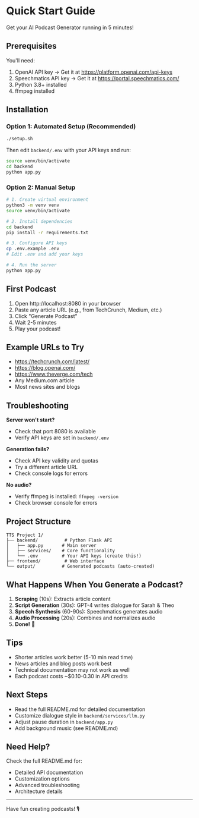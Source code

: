 # Quick Start Guide

Get your AI Podcast Generator running in 5 minutes!

## Prerequisites

You'll need:
1. OpenAI API key → Get it at https://platform.openai.com/api-keys
2. Speechmatics API key → Get it at https://portal.speechmatics.com/
3. Python 3.8+ installed
4. ffmpeg installed

## Installation

### Option 1: Automated Setup (Recommended)

```bash
./setup.sh
```

Then edit `backend/.env` with your API keys and run:

```bash
source venv/bin/activate
cd backend
python app.py
```

### Option 2: Manual Setup

```bash
# 1. Create virtual environment
python3 -m venv venv
source venv/bin/activate

# 2. Install dependencies
cd backend
pip install -r requirements.txt

# 3. Configure API keys
cp .env.example .env
# Edit .env and add your keys

# 4. Run the server
python app.py
```

## First Podcast

1. Open http://localhost:8080 in your browser
2. Paste any article URL (e.g., from TechCrunch, Medium, etc.)
3. Click "Generate Podcast"
4. Wait 2-5 minutes
5. Play your podcast!

## Example URLs to Try

- https://techcrunch.com/latest/
- https://blog.openai.com/
- https://www.theverge.com/tech
- Any Medium.com article
- Most news sites and blogs

## Troubleshooting

**Server won't start?**
- Check that port 8080 is available
- Verify API keys are set in `backend/.env`

**Generation fails?**
- Check API key validity and quotas
- Try a different article URL
- Check console logs for errors

**No audio?**
- Verify ffmpeg is installed: `ffmpeg -version`
- Check browser console for errors

## Project Structure

```
TTS Project 1/
├── backend/          # Python Flask API
│   ├── app.py       # Main server
│   ├── services/    # Core functionality
│   └── .env         # Your API keys (create this!)
├── frontend/         # Web interface
└── output/          # Generated podcasts (auto-created)
```

## What Happens When You Generate a Podcast?

1. **Scraping** (10s): Extracts article content
2. **Script Generation** (30s): GPT-4 writes dialogue for Sarah & Theo
3. **Speech Synthesis** (60-90s): Speechmatics generates audio
4. **Audio Processing** (20s): Combines and normalizes audio
5. **Done!** 🎉

## Tips

- Shorter articles work better (5-10 min read time)
- News articles and blog posts work best
- Technical documentation may not work as well
- Each podcast costs ~$0.10-0.30 in API credits

## Next Steps

- Read the full README.md for detailed documentation
- Customize dialogue style in `backend/services/llm.py`
- Adjust pause duration in `backend/app.py`
- Add background music (see README.md)

## Need Help?

Check the full README.md for:
- Detailed API documentation
- Customization options
- Advanced troubleshooting
- Architecture details

---

Have fun creating podcasts! 🎙️

